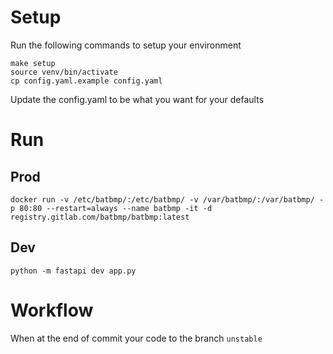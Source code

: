 # Setup
Run the following commands to setup your environment
```
make setup
source venv/bin/activate
cp config.yaml.example config.yaml
```
Update the config.yaml to be what you want for your defaults

# Run
## Prod
```
docker run -v /etc/batbmp/:/etc/batbmp/ -v /var/batbmp/:/var/batbmp/ -p 80:80 --restart=always --name batbmp -it -d registry.gitlab.com/batbmp/batbmp:latest
```
## Dev
```
python -m fastapi dev app.py
```
# Workflow
When at the end of commit your code to the branch `unstable`